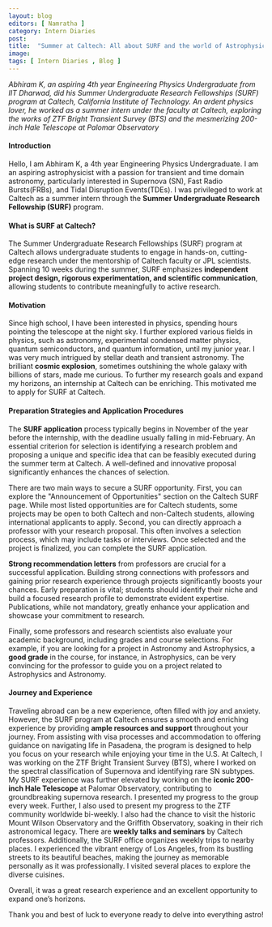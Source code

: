 ```yaml
---
layout: blog
editors: [ Namratha ]
category: Intern Diaries
post: 
title:  "Summer at Caltech: All about SURF and the world of Astrophysics"
image: 
tags: [ Intern Diaries , Blog ]
--- 
```


*Abhiram K, an aspiring 4th year Engineering Physics Undergraduate from IIT Dharwad, did his Summer Undergraduate Research Fellowships (SURF) program at Caltech, California Institute of Technology. An ardent physics lover, he worked as a summer intern under the faculty at Caltech, exploring the works of ZTF Bright Transient Survey (BTS) and the mesmerizing 200-inch Hale Telescope at Palomar Observatory* 

#### Introduction

Hello, I am Abhiram K, a 4th year Engineering Physics Undergraduate. I am an aspiring astrophysicist with a passion for transient and time domain astronomy, particularly interested in Supernova (SN), Fast Radio Bursts(FRBs), and Tidal Disruption Events(TDEs). I was privileged
to work at Caltech as a summer intern through the **Summer Undergraduate Research Fellowship (SURF)** program.

#### What is SURF at Caltech?

The Summer Undergraduate Research Fellowships (SURF) program at Caltech allows undergraduate students to engage in hands-on, cutting-edge research under the mentorship of Caltech faculty or JPL scientists. Spanning 10 weeks during the summer, SURF emphasizes **independent project design, rigorous experimentation, and scientific communication**, allowing students to contribute meaningfully to active research.

#### Motivation

Since high school, I have been interested in physics, spending hours pointing the telescope at the night sky. I further explored various fields in physics, such as astronomy, experimental condensed matter physics, quantum semiconductors, and quantum information, until my junior
year. I was very much intrigued by stellar death and transient astronomy. The brilliant **cosmic explosion**, sometimes outshining the whole galaxy with billions of stars, made me curious. To further my research goals and expand my horizons, an internship at Caltech can be enriching. This motivated me to apply for SURF at Caltech.

#### Preparation Strategies and Application Procedures

The **SURF application** process typically begins in November of the year before the internship, with the deadline usually falling in mid-February. An essential criterion for selection is identifying
a research problem and proposing a unique and specific idea that can be feasibly executed during the summer term at Caltech. A well-defined and innovative proposal significantly enhances the chances of selection.

There are two main ways to secure a SURF opportunity. First, you can explore the "Announcement of Opportunities" section on the Caltech SURF page. While most listed opportunities are for Caltech students, some projects may be open to both Caltech and non-Caltech students, allowing international applicants to apply. Second, you can directly approach a professor with your research proposal. This often involves a selection process, which may include tasks or interviews. Once selected and the project is finalized, you can complete the SURF application. 

**Strong recommendation letters** from professors are crucial for a successful application. Building strong connections with professors and gaining prior research experience through projects significantly boosts your chances. Early preparation is vital; students should identify their niche
and build a focused research profile to demonstrate evident expertise. Publications, while not mandatory, greatly enhance your application and showcase your commitment to research. 

Finally, some professors and research scientists also evaluate your academic background,
including grades and course selections. For example, if you are looking for a project in Astronomy and Astrophysics, a **good grade** in the course, for instance, in Astrophysics, can be very convincing for the professor to guide you on a project related to Astrophysics and Astronomy.

#### Journey and Experience

Traveling abroad can be a new experience, often filled with joy and anxiety. However, the SURF program at Caltech ensures a smooth and enriching experience by providing **ample resources and support** throughout your journey. From assisting with visa processes and accommodation to offering guidance on navigating life in Pasadena, the program is designed to help you focus on your research while enjoying your time in the U.S. At Caltech, I was working on the ZTF Bright Transient Survey (BTS), where I worked on the spectral classification of Supernova and identifying rare SN subtypes. My SURF experience was further elevated by working on the **iconic 200-inch Hale Telescope** at Palomar Observatory, contributing to groundbreaking supernova research. I presented my progress to the group every week. Further, I also used to present my progress to the ZTF community worldwide bi-weekly. I also had the chance to visit the historic Mount Wilson Observatory and the Griffith Observatory, soaking in their rich astronomical legacy. There are **weekly talks and seminars** by Caltech professors. Additionally, the SURF office organizes weekly trips to nearby places. I experienced the vibrant energy of Los Angeles, from its bustling streets to its beautiful beaches, making the journey as memorable personally as it was professionally. I visited several places to explore the diverse cuisines. 

Overall, it was a great research experience and an excellent opportunity to expand one’s horizons.

Thank you and best of luck to everyone ready to delve into everything astro!